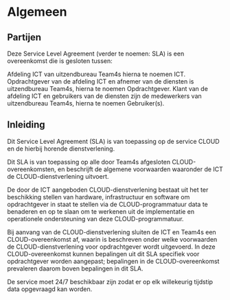 # Algemeen

## Partijen

Deze Service Level Agreement (verder te noemen: SLA) is een overeenkomst die is gesloten tussen:

Afdeling ICT van uitzendbureau Team4s hierna te noemen ICT.
Opdrachtgever van de afdeling ICT en afnemer van de diensten is uitzendbureau Team4s, hierna te noemen Opdrachtgever.
Klant van de afdeling ICT en gebruikers van de diensten zijn de medewerkers van uitzendbureau Team4s, hierna te noemen Gebruiker(s).

## Inleiding

Dit Service Level Agreement (SLA) is van toepassing op de service CLOUD en de hierbij horende dienstverlening.

Dit SLA is van toepassing op alle door Team4s afgesloten CLOUD-overeenkomsten, en beschrijft de algemene voorwaarden waaronder de ICT de CLOUD-dienstverlening uitvoert.

De door de ICT aangeboden CLOUD-dienstverlening bestaat uit het ter beschikking stellen van hardware, infrastructuur en software om opdrachtgever in staat te stellen via de CLOUD-programmatuur data te benaderen en op te slaan om te werkenen uit de implementatie en operationele ondersteuning van deze CLOUD-programmatuur.

Bij aanvang van de CLOUD-dienstverlening sluiten de ICT en Team4s een CLOUD-overeenkomst af, waarin is beschreven onder welke voorwaarden de CLOUD-dienstverlening voor opdrachtgever wordt uitgevoerd. In deze CLOUD-overeenkomst kunnen bepalingen uit dit SLA specifiek voor opdrachtgever worden aangepast; bepalingen in de CLOUD-overeenkomst prevaleren daarom boven bepalingen in dit SLA.

De service moet 24/7 beschikbaar zijn zodat er op elk willekeurig tijdstip data opgevraagd kan worden.